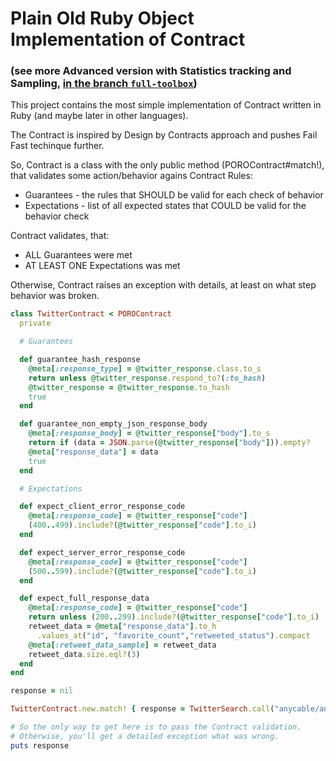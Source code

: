 # Plain Old Ruby Object Implementation of Contract
### (see more Advanced version with Statistics tracking and Sampling, [in the branch `full-toolbox`](https://github.com/sclinede/poro_contract/tree/full-toolbox))

This project contains the most simple implementation of Contract written in Ruby (and maybe later in other languages).

The Contract is inspired by Design by Contracts approach and pushes Fail Fast techinque further.

So, Contract is a class with the only public method (POROContract#match!), that validates some action/behavior agains Contract Rules:
 - Guarantees - the rules that SHOULD be valid for each check of behavior
 - Expectations - list of all expected states that COULD be valid for the behavior check

Contract validates, that:
 - ALL Guarantees were met
 - AT LEAST ONE Expectations was met

Otherwise, Contract raises an exception with details, at least on what step behavior was broken.

```ruby
class TwitterContract < POROContract
  private

  # Guarantees

  def guarantee_hash_response
    @meta[:response_type] = @twitter_response.class.to_s
    return unless @twitter_response.respond_to?(:to_hash)
    @twitter_response = @twitter_response.to_hash
    true
  end

  def guarantee_non_empty_json_response_body
    @meta[:response_body] = @twitter_response["body"].to_s
    return if (data = JSON.parse(@twitter_response["body"])).empty?
    @meta["response_data"] = data
    true
  end

  # Expectations

  def expect_client_error_response_code
    @meta[:response_code] = @twitter_response["code"]
    (400..499).include?(@twitter_response["code"].to_i)
  end

  def expect_server_error_response_code
    @meta[:response_code] = @twitter_response["code"]
    (500..599).include?(@twitter_response["code"].to_i)
  end

  def expect_full_response_data
    @meta[:response_code] = @twitter_response["code"]
    return unless (200..299).include?(@twitter_response["code"].to_i)
    retweet_data = @meta["response_data"].to_h
      .values_at("id", "favorite_count","retweeted_status").compact
    @meta[:retweet_data_sample] = retweet_data
    retweet_data.size.eql?(3)
  end
end

response = nil

TwitterContract.new.match! { response = TwitterSearch.call("anycable/anycable") }

# So the only way to get here is to pass the Contract validation.
# Otherwise, you'll get a detailed exception what was wrong.
puts response
```
